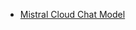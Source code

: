 * [Mistral Cloud Chat Model](/integrations/builtin/cluster-nodes/sub-nodes/n8n-nodes-langchain.lmchatmistralcloud.md)
